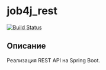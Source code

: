# job4j_rest
[![Build Status](https://app.travis-ci.com/hasover/job4j_rest.svg?branch=master)](https://app.travis-ci.com/hasover/job4j_rest)

## Описание
Реализация REST API на Spring Boot.



